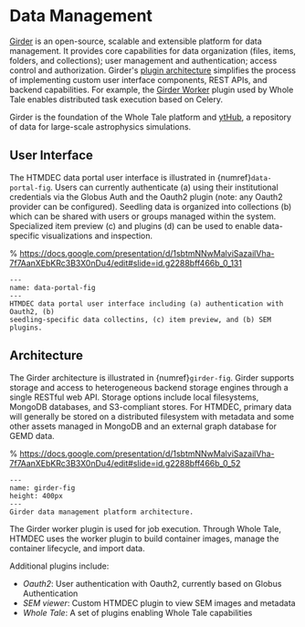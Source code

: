 # Data Management 

[Girder](https://girder.readthedocs.io/) is an open-source, scalable and
extensible platform for data management. It provides core capabilities for data
organization (files, items, folders, and collections); user management and
authentication; access control and authorization. Girder's [plugin
architecture](https://girder.readthedocs.io/en/latest/plugins.html) simplifies
the process of implementing custom user interface components, REST APIs, and backend
capabilities. For example, the [Girder
Worker](https://girder-worker.readthedocs.io/en/latest/) plugin used by Whole
Tale enables distributed task execution based on Celery. 

Girder is the foundation of the Whole Tale platform and
[ytHub](https://hub.yt/), a repository of data for large-scale astrophysics
simulations.

## User Interface

The HTMDEC data portal user interface is illustrated in
{numref}`data-portal-fig`. Users can currently authenticate (a) using their
institutional credentials via the Globus Auth and the Oauth2 plugin (note: any
Oauth2 provider can be configured). Seedling data is organized into collections
(b) which can be shared with users or groups managed within the system.
Specialized item preview (c) and plugins (d) can be used to enable data-specific
visualizations and inspection.

% https://docs.google.com/presentation/d/1sbtmNNwMalviSazailVha-7f7AanXEbKRc3B3X0nDu4/edit#slide=id.g2288bff466b_0_131
```{figure} images/data-portal.png
---
name: data-portal-fig
---
HTMDEC data portal user interface including (a) authentication with Oauth2, (b)
seedling-specific data collectins, (c) item preview, and (b) SEM plugins.
```

## Architecture

The Girder architecture is illustrated in {numref}`girder-fig`. Girder supports
storage and access to heterogeneous backend storage engines through a single
RESTful web API. Storage options include local filesystems, MongoDB databases,
and S3-compliant stores. For HTMDEC, primary data will generally be stored on a
distributed filesystem with metadata and some other assets managed in MongoDB
and an external graph database for GEMD data.

% https://docs.google.com/presentation/d/1sbtmNNwMalviSazailVha-7f7AanXEbKRc3B3X0nDu4/edit#slide=id.g2288bff466b_0_52
```{figure} images/girder.png
---
name: girder-fig
height: 400px
---
Girder data management platform architecture. 
```

The Girder worker plugin is used for job execution. Through Whole Tale, HTMDEC
uses the worker plugin to build container images, manage the container
lifecycle, and import data.

Additional plugins include:
* *Oauth2*: User authentication with Oauth2, currently based on Globus
  Authentication
* *SEM viewer*: Custom HTMDEC plugin to view SEM images and metadata
* *Whole Tale*: A set of plugins enabling Whole Tale capabilities
